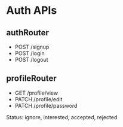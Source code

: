 # Auth APIs

## authRouter
- POST /signup
- POST /login
- POST /logout

## profileRouter
- GET /profile/view
- PATCH /profile/edit
- PATCH /profile/password


Status: ignore, interested, accepted, rejected